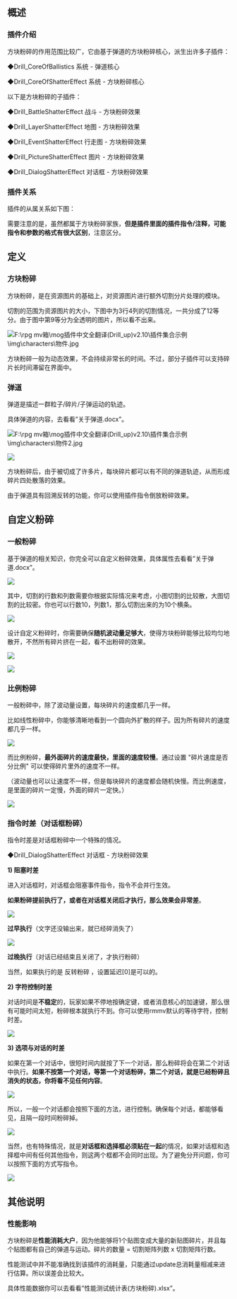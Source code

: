 ## 概述

### 插件介绍

方块粉碎的作用范围比较广，它由基于弹道的方块粉碎核心，派生出许多子插件：

◆Drill_CoreOfBallistics 系统 - 弹道核心

◆Drill_CoreOfShatterEffect 系统 - 方块粉碎核心

以下是方块粉碎的子插件：

◆Drill_BattleShatterEffect 战斗 - 方块粉碎效果

◆Drill_LayerShatterEffect 地图 - 方块粉碎效果

◆Drill_EventShatterEffect 行走图 - 方块粉碎效果

◆Drill_PictureShatterEffect 图片 - 方块粉碎效果

◆Drill_DialogShatterEffect 对话框 - 方块粉碎效果

### 插件关系

插件的从属关系如下图：

需要注意的是，虽然都属于方块粉碎家族，**但是插件里面的插件指令/注释，可能指令和参数的格式有很大区别**，注意区分。

## 定义

### 方块粉碎

方块粉碎，是在资源图片的基础上，对资源图片进行额外切割分片处理的模块。

切割的范围为资源图片的大小，下图中为3行4列的切割情况，一共分成了12等分。由于图中第9等分为全透明的图片，所以看不出来。

![F:\\rpg
mv箱\\mog插件中文全翻译(Drill_up)v2.10\\插件集合示例\\img\\characters\\物件.jpg](media/78df9dc0cea401240317088e52f7cc96.jpeg)

方块粉碎一般为动态效果，不会持续非常长的时间。不过，部分子插件可以支持碎片长时间滞留在界面中。

### 弹道

弹道是描述一群粒子/碎片/子弹运动的轨迹。

具体弹道的内容，去看看”关于弹道.docx”。

![F:\\rpg
mv箱\\mog插件中文全翻译(Drill_up)v2.10\\插件集合示例\\img\\characters\\物件2.jpg](media/922b084fcea6b0c27b80cd9479e49a69.jpeg)

![](media/21e317189b43b94aaceb0ff0a1791181.png)

方块粉碎后，由于被切成了许多片，每块碎片都可以有不同的弹道轨迹，从而形成碎片四处散落的效果。

由于弹道具有回溯反转的功能，你可以使用插件指令倒放粉碎效果。

## 自定义粉碎

### 一般粉碎

基于弹道的相关知识，你完全可以自定义粉碎效果，具体属性去看看”关于弹道.docx”。

![](media/b108750a2f524a0fce5cedc6e43f1c0e.png)

其中，切割的行数和列数需要你根据实际情况来考虑，小图切割的比较散，大图切割的比较密。你也可以行数10，列数1，那么切割出来的为10个横条。

![](media/07a71643af512357e5b596527d3dfe3e.png)

设计自定义粉碎时，你需要确保**随机波动量足够大**，使得方块粉碎能够比较均匀地散开，不然所有碎片挤在一起，看不出粉碎的效果。

![](media/6a81945886984b340ee46c03405ed54c.png)

![](media/d0a0639a8d66eaadba1029cc44933661.png)

### 比例粉碎

一般粉碎中，除了波动量设置，每块碎片的速度都几乎一样。

比如线性粉碎中，你能够清晰地看到一个圆向外扩散的样子。因为所有碎片的速度都几乎一样。

![](media/91c14fd6bea2350d14fd85d3e46c44ff.png)

而比例粉碎，**最外面碎片的速度最快，里面的速度较慢**。通过设置
"碎片速度是否分比例" 可以使得碎片里外的速度不一样。

（波动量也可以让速度不一样，但是每块碎片的速度都会随机快慢。而比例速度，是里面的碎片一定慢，外面的碎片一定快。）

![](media/d482a365abab3cc890f6ba3ec7373c80.png)

### 指令时差（对话框粉碎）

指令时差是对话框粉碎中一个特殊的情况。

◆Drill_DialogShatterEffect 对话框 - 方块粉碎效果

**1) 阻塞时差**

进入对话框时，对话框会阻塞事件指令，指令不会并行生效。

**如果粉碎提前执行了，或者在对话框关闭后才执行，那么效果会非常差**。

![](media/b06177cab6acbc035905af3dd32de495.jpeg)

**过早执行**（文字还没输出来，就已经碎消失了）

![](media/92ffb77f0c4d9778b48af4382dd26604.jpeg)

**过晚执行**（对话已经结束且关闭了，才执行粉碎）

当然，如果执行的是 反转粉碎 ，设置延迟[0]是可以的。

**2) 字符控制时差**

对话时间是**不稳定**的，玩家如果不停地按确定键，或者消息核心的加速键，那么很有可能时间太短，粉碎根本就执行不到。你可以使用rmmv默认的等待字符，控制时差。

![](media/f58f85bea9d3695c9af3d23a68e9a20c.png)

**3) 选项与对话的时差**

如果在第一个对话中，很短时间内就按了下一个对话，那么粉碎将会在第二个对话中执行。**如果不按第一个对话，等第一个对话粉碎，第二个对话，就是已经粉碎且消失的状态，你将看不见任何内容**。

![](media/ff7eb4dc2f18bce333357f349b18f9a4.jpeg)

所以，一般一个对话都会按照下面的方法，进行控制。确保每个对话，都能够看见，且隔一段时间粉碎掉。

![](media/c11f311380f72f865de385b9da90b8c7.png)

当然，也有特殊情况，就是**对话框和选择框必须贴在一起**的情况，如果对话框和选择框中间有任何其他指令，则这两个框都不会同时出现。为了避免分开问题，你可以按照下面的方式写指令。

![](media/61958d59b91609907706b269a526b796.png)

## 其他说明

### 性能影响

方块粉碎是**性能消耗大户**，因为他能够将1个贴图变成大量的新贴图碎片，并且每个贴图都有自己的弹道与运动。碎片的数量
= 切割矩阵列数 x 切割矩阵行数。

性能测试中并不能准确找到该插件的消耗量，只能通过update总消耗量相减来进行估算。所以误差会比较大。

具体性能数据你可以去看看”性能测试统计表(方块粉碎).xlsx”。
